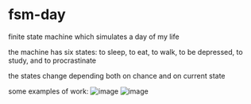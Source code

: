 # fsm-day
finite state machine which simulates a day of my life

the machine has six states: to sleep, to eat, to walk, to be depressed, to study, and to procrastinate

the states change depending both on chance and on current state

some examples of work:
![image](https://user-images.githubusercontent.com/91616531/170122341-06198c66-7d7f-4e1b-83ce-161e2a65e62e.png)
![image](https://user-images.githubusercontent.com/91616531/170122448-d2046293-d78a-4581-b585-5be1dc633977.png)
